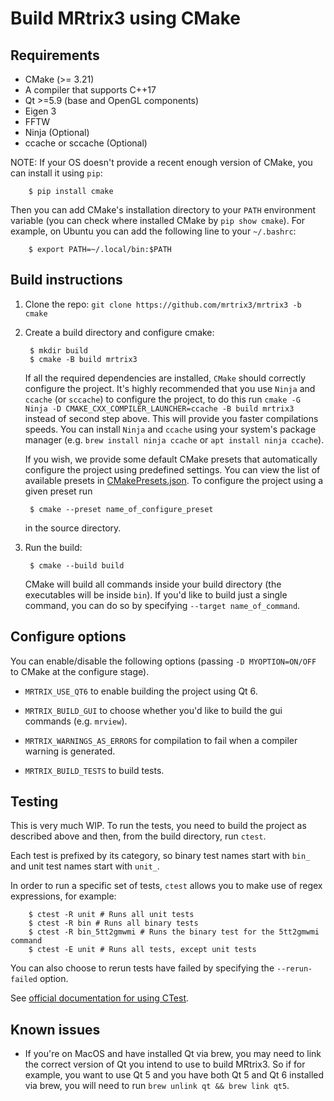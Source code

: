 # Build MRtrix3 using CMake

## Requirements
- CMake (>= 3.21)
- A compiler that supports C++17
- Qt >=5.9 (base and OpenGL components)
- Eigen 3
- FFTW
- Ninja (Optional)
- ccache or sccache (Optional)

NOTE: If your OS doesn't provide a recent enough version of CMake, you can install it using `pip`:

        $ pip install cmake

Then you can add CMake's installation directory to your `PATH` environment variable (you can check where installed
CMake by `pip show cmake`).
For example, on Ubuntu you can add the following line to your `~/.bashrc`:

        $ export PATH=~/.local/bin:$PATH

## Build instructions
1. Clone the repo: `git clone https://github.com/mrtrix3/mrtrix3 -b cmake`
2. Create a build directory and configure cmake:

        $ mkdir build
        $ cmake -B build mrtrix3
    
    If all the required dependencies are installed, `CMake` should correctly configure the project.
    It's highly recommended that you use `Ninja` and `ccache` (or `sccache`) to configure the project,
    to do this run `cmake -G Ninja -D CMAKE_CXX_COMPILER_LAUNCHER=ccache -B build mrtrix3` instead of
    second step above. This will provide you faster compilations speeds. You can install `Ninja` and 
    `ccache` using your system's package manager (e.g. `brew install ninja ccache` or `apt install ninja ccache`).

    If you wish, we provide some default CMake presets that automatically configure the project using predefined
    settings. You can view the list of available presets in [CMakePresets.json](https://github.com/MRtrix3/mrtrix3/blob/cmake_experimental_shared/CMakePresets.json). To configure the project using a given preset run
    
        $ cmake --preset name_of_configure_preset
    
    in the source directory.

3. Run the build:

        $ cmake --build build

    CMake will build all commands inside your build directory (the executables will be inside `bin`).
    If you'd like to build just a single command, you can do so by specifying `--target name_of_command`.


## Configure options

You can enable/disable the following options (passing `-D MYOPTION=ON/OFF` to CMake at the configure stage).

- `MRTRIX_USE_QT6` to enable building the project using Qt 6.

- `MRTRIX_BUILD_GUI` to choose whether you'd like to build the gui commands (e.g. `mrview`).

- `MRTRIX_WARNINGS_AS_ERRORS` for compilation to fail when a compiler warning is generated.

- `MRTRIX_BUILD_TESTS` to build tests.


## Testing

This is very much WIP. To run the tests, you need to build the project as described above and then, from the build directory, run `ctest`.

Each test is prefixed by its category, so binary test names start with `bin_` and unit test names
start with `unit_`.

In order to run a specific set of tests, `ctest` allows you to make use of regex expressions, for example:

        $ ctest -R unit # Runs all unit tests
        $ ctest -R bin # Runs all binary tests
        $ ctest -R bin_5tt2gmwmi # Runs the binary test for the 5tt2gmwmi command
        $ ctest -E unit # Runs all tests, except unit tests

You can also choose to rerun tests have failed by specifying the `--rerun-failed` option. 

See [official documentation for using CTest](https://cmake.org/cmake/help/latest/manual/ctest.1.html).

## Known issues

- If you're on MacOS and have installed Qt via brew, you may need to link the correct version of Qt
you intend to use to build MRtrix3. So if for example, you want to use Qt 5 and you have both Qt 5 and Qt 6
installed via brew, you will need to run `brew unlink qt && brew link qt5`.
